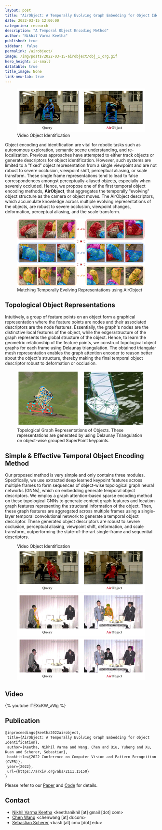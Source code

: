 ```yaml
---
layout: post
title: "AirObject: A Temporally Evolving Graph Embedding for Object Identification"
date: 2022-03-15 12:00:00
categories: research
description: "A Temporal Object Encoding Method"
author: "Nikhil Varma Keetha"
published: true
sidebar:  false
permalink: /airobject/
image: /img/posts/2022-03-15-airobject/obj_1_org.gif
hero_height: is-small
datatable: true
title_image: None
link-new-tab: true
---
```


<figure>
    <img src="/img/posts/2022-03-15-airobject/obj_1_org.gif" />
    <figcaption>
       Video Object Identification
    </figcaption>
</figure>

Object encoding and identification are vital for robotic tasks such as autonomous exploration, semantic scene understanding, and re-localization. Previous approaches have attempted to either track objects or generate descriptors for object identification. However, such systems are limited to a "fixed" object representation from a single viewpoint and are not robust to severe occlusion, viewpoint shift, perceptual aliasing, or scale transform. These single frame representations tend to lead to false correspondences amongst perceptually-aliased objects, especially when severely occluded. Hence, we propose one of the first temporal object encoding methods, **AirObject**, that aggregates the temporally "evolving" object structure as the camera or object moves. The AirObject descriptors, which accumulate knowledge across multiple evolving representations of the objects, are robust to severe occlusion, viewpoint changes, deformation, perceptual aliasing, and the scale transform.

<figure>
    <img src="/img/posts/2022-03-15-airobject/overview.jpg" />
    <figcaption>
        Matching Temporally Evolving Representations using AirObject
    </figcaption>
</figure>

## Topological Object Representations

Intuitively, a group of feature points on an object form a graphical representation where the feature points are nodes and their associated descriptors are the node features. Essentially, the graph's nodes are the distinctive local features of the object, while the edges/structure of the graph represents the global structure of the object. Hence, to learn the geometric relationship of the feature points, we construct topological object graphs for each frame using Delaunay triangulation. The obtained triangular mesh representation enables the graph attention encoder to reason better about the object's structure, thereby making the final temporal object descriptor robust to deformation or occlusion.

<figure>
    <img src="/img/posts/2022-03-15-airobject/triangulation.png" />
    <figcaption>
        Topological Graph Representations of Objects. These representations are generated by using Delaunay Triangulation on object-wise grouped SuperPoint keypoints.
    </figcaption>
</figure>

## Simple & Effective Temporal Object Encoding Method

Our proposed method is very simple and only contains three modules. Specifically, we use extracted deep learned keypoint features across multiple frames to form sequences of object-wise topological graph neural networks (GNNs), which on embedding generate temporal object descriptors. We employ a graph attention-based sparse encoding method on these topological GNNs to generate content graph features and location graph features representing the structural information of the object. Then, these graph features are aggregated across multiple frames using a single-layer temporal convolutional network to generate a temporal object descriptor. These generated object descriptors are robust to severe occlusion, perceptual aliasing, viewpoint shift, deformation, and scale transform, outperforming the state-of-the-art single-frame and sequential descriptors.

<figure>
    <figcaption>
       Video Object Identification
    </figcaption>
    <img src="/img/posts/2022-03-15-airobject/obj_2.gif" />
    <img src="/img/posts/2022-03-15-airobject/obj_3.gif" />
    <img src="/img/posts/2022-03-15-airobject/obj_4.gif" />
</figure>

## Video

{% youtube lTEXcKW_aWg %}

## Publication

```
@inproceedings{keetha2022airobject,
 title={AirObject: A Temporally Evolving Graph Embedding for Object Identification},
 author={Keetha, Nikhil Varma and Wang, Chen and Qiu, Yuheng and Xu, Kuan and Scherer, Sebastian}, 
 booktitle={2022 Conference on Computer Vision and Pattern Recognition (CVPR)},
 year={2022},
 url={https://arxiv.org/abs/2111.15150}
}
```

Please refer to our [Paper](https://arxiv.org/abs/2111.15150) and [Code](https://github.com/Nik-V9/AirObject) for details.

## Contact

 - [Nikhil Varma Keetha](https://nik-v9.github.io/) <keethanikhil [at] gmail [dot] com>
 - [Chen Wang](https://chenwang.site) <chenwang [at] dr.com>
 - [Sebastian Scherer](http://theairlab.org/team/sebastian/) <basti [at] cmu [dot] edu>
